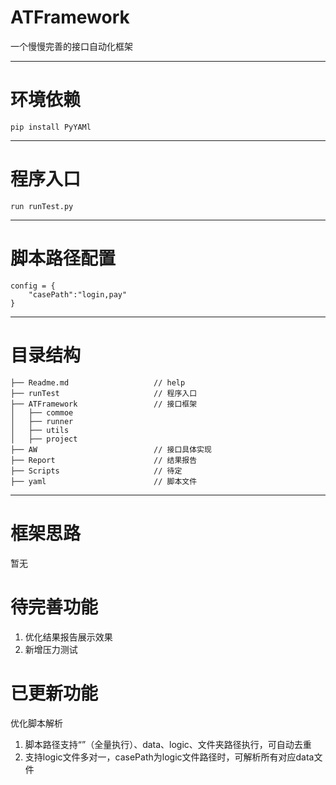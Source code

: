 # ATFramework
一个慢慢完善的接口自动化框架

----------
# 环境依赖

    pip install PyYAMl

----------
# 程序入口

    run runTest.py
    
----------
# 脚本路径配置
    config = {
        "casePath":"login,pay"
    }

----------
# 目录结构

    ├── Readme.md                   // help
    ├── runTest                     // 程序入口
    ├── ATFramework                 // 接口框架
    │   ├── commoe                  
    │   ├── runner                 
    │   ├── utils
    │   ├── project
    ├── AW                          // 接口具体实现
    ├── Report                      // 结果报告
    ├── Scripts                     // 待定
    ├── yaml                        // 脚本文件
    
----------
# 框架思路
暂无

# 待完善功能
 1. 优化结果报告展示效果
 2. 新增压力测试

# 已更新功能
优化脚本解析
1. 脚本路径支持“”（全量执行）、data、logic、文件夹路径执行，可自动去重
2. 支持logic文件多对一，casePath为logic文件路径时，可解析所有对应data文件